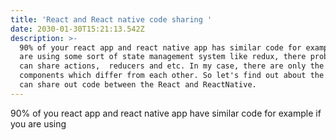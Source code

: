 ```yaml
---
title: 'React and React native code sharing '
date: 2030-01-30T15:21:13.542Z
description: >-
  90% of your react app and react native app has similar code for example if you
  are using some sort of state management system like redux, there probably you
  can share actions,  reducers and etc. In my case, there are only the UI
  components which differ from each other. So let's find out about the way we
  can share out code between the React and ReactNative.
---
```

90% of you react app and react native app have similar code for example if you are using
